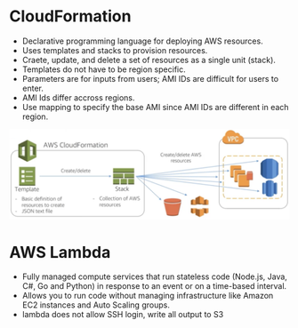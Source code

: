 # CloudFormation
- Declarative programming language for deploying AWS resources.
- Uses templates and stacks to provision resources.
- Craete, update, and delete a set of resources as a single unit (stack).
- Templates do not have to be region specific.
- Parameters are for inputs from users; AMI IDs are difficult for users to enter.
- AMI Ids differ accross regions.
- Use mapping to specify the base AMI since AMI IDs are different in each region.

<img src="../../../solutionArchitect/05_management/01_CloudFormation/diagram/cloudformation.png" width="100%" height="80%" title="px(픽셀) 크기 설정" alt="EBS"></img>

# AWS Lambda
- Fully managed compute services that run stateless code (Node.js, Java, C#, Go and Python) in response to an event or on a time-based interval.
- Allows you to run code without managing infrastructure like Amazon EC2 instances and Auto Scaling groups.
- lambda does not allow SSH login, write all output to S3